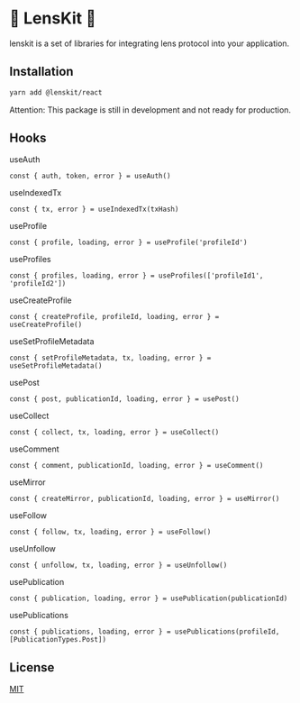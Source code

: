 # 🌿 LensKit 🌿

lenskit is a set of libraries for integrating lens protocol into your application.

## Installation

```bash
yarn add @lenskit/react
```

Attention: This package is still in development and not ready for production.

## Hooks

useAuth

```tsx
const { auth, token, error } = useAuth()
```

useIndexedTx

```tsx
const { tx, error } = useIndexedTx(txHash)
```

useProfile

```tsx
const { profile, loading, error } = useProfile('profileId')
```

useProfiles

```tsx
const { profiles, loading, error } = useProfiles(['profileId1', 'profileId2'])
```

useCreateProfile

```tsx
const { createProfile, profileId, loading, error } = useCreateProfile()
```

useSetProfileMetadata

```tsx
const { setProfileMetadata, tx, loading, error } = useSetProfileMetadata()
```

usePost

```tsx
const { post, publicationId, loading, error } = usePost()
```

useCollect

```tsx
const { collect, tx, loading, error } = useCollect()
```

useComment

```tsx
const { comment, publicationId, loading, error } = useComment()
```

useMirror

```tsx
const { createMirror, publicationId, loading, error } = useMirror()
```

useFollow

```tsx
const { follow, tx, loading, error } = useFollow()
```

useUnfollow

```tsx
const { unfollow, tx, loading, error } = useUnfollow()
```

usePublication

```tsx
const { publication, loading, error } = usePublication(publicationId)
```

usePublications

```tsx
const { publications, loading, error } = usePublications(profileId, [PublicationTypes.Post])
```

## License

[MIT](https://choosealicense.com/licenses/mit/)
